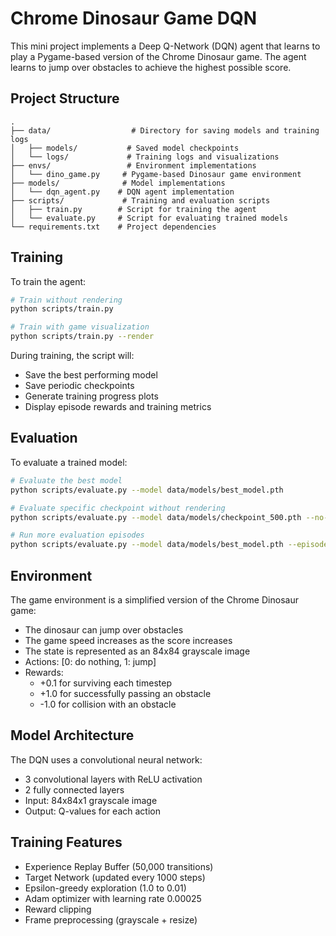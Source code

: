 # Chrome Dinosaur Game DQN

This mini project implements a Deep Q-Network (DQN) agent that learns to play a Pygame-based version of the Chrome Dinosaur game. The agent learns to jump over obstacles to achieve the highest possible score.

## Project Structure

```
.
├── data/                  # Directory for saving models and training logs
│   ├── models/           # Saved model checkpoints
│   └── logs/             # Training logs and visualizations
├── envs/                 # Environment implementations
│   └── dino_game.py     # Pygame-based Dinosaur game environment
├── models/              # Model implementations
│   └── dqn_agent.py    # DQN agent implementation
├── scripts/             # Training and evaluation scripts
│   ├── train.py        # Script for training the agent
│   └── evaluate.py     # Script for evaluating trained models
└── requirements.txt    # Project dependencies
```
## Training

To train the agent:

```bash
# Train without rendering
python scripts/train.py

# Train with game visualization
python scripts/train.py --render
```

During training, the script will:
- Save the best performing model
- Save periodic checkpoints
- Generate training progress plots
- Display episode rewards and training metrics

## Evaluation

To evaluate a trained model:

```bash
# Evaluate the best model
python scripts/evaluate.py --model data/models/best_model.pth

# Evaluate specific checkpoint without rendering
python scripts/evaluate.py --model data/models/checkpoint_500.pth --no-render

# Run more evaluation episodes
python scripts/evaluate.py --model data/models/best_model.pth --episodes 20
```

## Environment

The game environment is a simplified version of the Chrome Dinosaur game:
- The dinosaur can jump over obstacles
- The game speed increases as the score increases
- The state is represented as an 84x84 grayscale image
- Actions: [0: do nothing, 1: jump]
- Rewards:
  - +0.1 for surviving each timestep
  - +1.0 for successfully passing an obstacle
  - -1.0 for collision with an obstacle

## Model Architecture

The DQN uses a convolutional neural network:
- 3 convolutional layers with ReLU activation
- 2 fully connected layers
- Input: 84x84x1 grayscale image
- Output: Q-values for each action

## Training Features

- Experience Replay Buffer (50,000 transitions)
- Target Network (updated every 1000 steps)
- Epsilon-greedy exploration (1.0 to 0.01)
- Adam optimizer with learning rate 0.00025
- Reward clipping
- Frame preprocessing (grayscale + resize)

